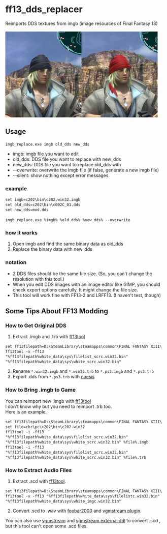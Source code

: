 # ff13_dds_replacer
Reimports DDS textures from imgb (image resources of Final Fantasy 13)<br>
<br>
<img src=replace_c002C_01.png width=480>
## Usage
`imgb_replace.exe imgb old_dds new_dds`
+ imgb: imgb file you want to edit
+ old_dds: DDS file you want to replace with new_dds
+ new_dds: DDS file you want to replace old_dds with
+ --overwrite: overwrite the imgb file (if false, generate a new imgb file)
+ --silent: show nothing except error messages

### example

```
set imgb=c202\bin\c202.win32.imgb
set old_dds=c202\bin\c002C_01.dds
set new_dds=mod.dds

imgb_replace.exe %imgb% %old_dds% %new_dds% --overwrite
```

### how it works

1. Open imgb and find the same binary data as old_dds
2. Replace the binary data with new_dds

### notation
+ 2 DDS files should be the same file size. (So, you can't change the resolution with this tool.)
+ When you edit DDS images with an image editor like GIMP, you should check export options carefully. It might change the file size.
+ This tool will work fine with FF13-2 and LRFF13. (I haven't test, though)

## Some Tips About FF13 Modding

### How to Get Original DDS
1. Extract .imgb and .trb with [ff13tool](https://steamcommunity.com/app/292120/discussions/0/613939294277998633/) 

```
set ff13filepath=D:\SteamLibrary\steamapps\common\FINAL FANTASY XIII\
ff13tool -x -ff13 "%ff13filepath%white_data\sys\filelist_scrc.win32.bin" "%ff13filepath%white_data\sys\white_scrc.win32.bin"
```

2. Rename `*.win32.imgb` and `*.win32.trb` to `*.ps3.imgb` and `*.ps3.trb`
3. Export .dds from `*.ps3.trb` with [noesis](http://richwhitehouse.com/index.php?content=inc_projects.php&showproject)

### How to Bring .imgb to Game
You can reimport new .imgb with [ff13tool](https://steamcommunity.com/app/292120/discussions/0/613939294277998633/)<br>
I don't know why but you need to reimport .trb too.<br>
Here is an example.

```
set ff13filepath=D:\SteamLibrary\steamapps\common\FINAL FANTASY XIII\
set file=chr\pc\c202\bin\c202.win32
ff13tool -i -ff13 "%ff13filepath%white_data\sys\filelist_scrc.win32.bin" "%ff13filepath%white_data\sys\white_scrc.win32.bin" %file%.imgb
ff13tool -i -ff13 "%ff13filepath%white_data\sys\filelist_scrc.win32.bin" "%ff13filepath%white_data\sys\white_scrc.win32.bin" %file%.trb
```

### How to Extract Audio Files
1. Extract .scd with [ff13tool](https://steamcommunity.com/app/292120/discussions/0/613939294277998633/).

```
set ff13filepath=D:\SteamLibrary\steamapps\common\FINAL FANTASY XIII\
ff13tool -x -ff13 "%ff13filepath%white_data\sys\filelistc.win32.bin" "%ff13filepath%white_data\sys\white_imgc.win32.bin"
```

2. Convert .scd to .wav with [foobar2000](https://www.foobar2000.org/download) and [vgmstream plugin](https://www.foobar2000.org/components/view/foo_input_vgmstream).

You can also use [vgmstream](http://hcs64.com/files/vgmstream/) and [vgmstream external ddl](http://hcs64.com/files/vgmstream_external_dlls.zip) to convert .scd , but this tool can't open some .scd files.
